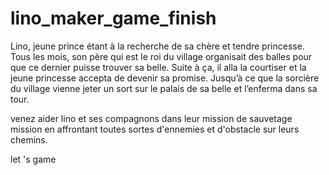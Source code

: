 # lino_maker_game_finish
Lino, jeune prince étant à la recherche de sa chère et tendre princesse. 
Tous les mois, son père qui est le roi du village organisait des balles pour que ce dernier puisse trouver sa belle. 
Suite à ça, il alla la courtiser et la jeune princesse accepta de devenir sa promise. 
Jusqu’à ce que la sorcière du village vienne jeter un sort sur le palais de sa belle et l’enferma dans sa tour. 

venez aider lino et ses compagnons  dans leur mission de sauvetage mission en affrontant toutes sortes d'ennemies et d'obstacle sur leurs chemins.

let 's game
